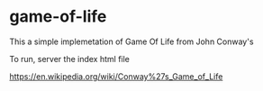 # game-of-life

This a simple implemetation of Game Of Life from John Conway's

To run, server the index html file

https://en.wikipedia.org/wiki/Conway%27s_Game_of_Life
